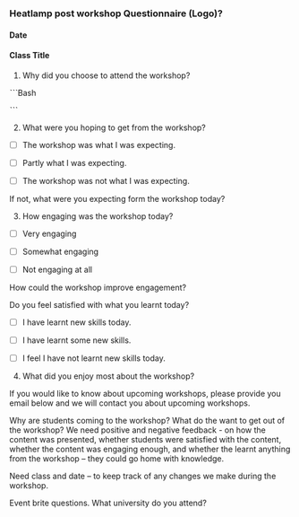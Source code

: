### Heatlamp post workshop Questionnaire                                             (Logo)?                

#### Date

#### Class Title


1. Why did you choose to attend the workshop?


  ˋˋˋBash




  ˋˋˋ


2. What were you hoping to get from the workshop?
  
  

- [ ] The workshop was what I was expecting.
- [ ] Partly what I was expecting.
- [ ] The workshop was not what I was expecting.


If not, what were you expecting form the workshop today?


3. How engaging was the workshop today?
             
- [ ] Very engaging
- [ ] Somewhat engaging
- [ ] Not engaging at all


How could the workshop improve engagement?


Do you feel satisfied with what you learnt today?
  
- [ ] I have learnt new skills today.
- [ ] I have learnt some new skills.
- [ ] I feel I have not learnt new skills today.


4. What did you enjoy most about the workshop?

If you would like to know about upcoming workshops, please provide you email below and we will contact you about upcoming workshops. 




Why are students coming to the workshop?
What do the want to get out of the workshop?
We need positive and negative feedback - on how the content was presented, whether students were satisfied with the content, whether the content was engaging enough, and whether the learnt anything from the workshop – they could go home with knowledge. 


Need class and date – to keep track of any changes we make during the workshop. 






Event brite questions. 
What university do you attend?
